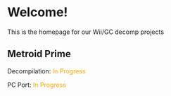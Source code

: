 # Welcome!
This is the homepage for our Wii/GC decomp projects

## Metroid Prime
Decompilation: <span style="color:orange;">In Progress</span>

PC Port: <span style="color:orange;">In Progress</span>
